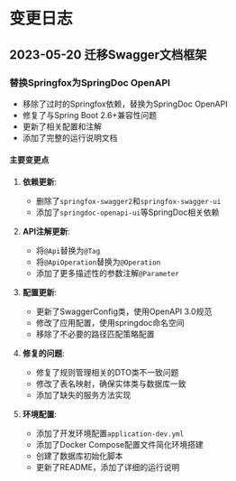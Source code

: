 # 变更日志

## 2023-05-20 迁移Swagger文档框架

### 替换Springfox为SpringDoc OpenAPI

- 移除了过时的Springfox依赖，替换为SpringDoc OpenAPI
- 修复了与Spring Boot 2.6+兼容性问题
- 更新了相关配置和注解
- 添加了完整的运行说明文档

#### 主要变更点

1. **依赖更新**:
   - 删除了`springfox-swagger2`和`springfox-swagger-ui`
   - 添加了`springdoc-openapi-ui`等SpringDoc相关依赖

2. **API注解更新**:
   - 将`@Api`替换为`@Tag`
   - 将`@ApiOperation`替换为`@Operation`
   - 添加了更多描述性的参数注解`@Parameter`

3. **配置更新**:
   - 更新了SwaggerConfig类，使用OpenAPI 3.0规范
   - 修改了应用配置，使用springdoc命名空间
   - 移除了不必要的路径匹配策略配置

4. **修复的问题**:
   - 修复了规则管理相关的DTO类不一致问题
   - 修改了表名映射，确保实体类与数据库一致
   - 添加了缺失的服务方法实现

5. **环境配置**:
   - 添加了开发环境配置`application-dev.yml`
   - 添加了Docker Compose配置文件简化环境搭建
   - 创建了数据库初始化脚本
   - 更新了README，添加了详细的运行说明 